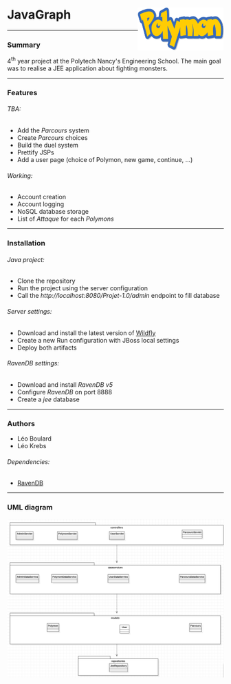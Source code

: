 # JavaGraph<img align="right" width="200" height="100" src="https://github.com/Legoota/ProjetJEE/blob/master/logo.png" alt="Logo Polymon">
---
### Summary

4<sup>th</sup> year project at the Polytech Nancy's Engineering School.
The main goal was to realise a JEE application about fighting monsters.

---
### Features

###### TBA:
* Add the *Parcours* system
* Create *Parcours* choices
* Build the duel system
* Prettify JSPs
* Add a user page (choice of Polymon, new game, continue, ...)

###### Working:
* Account creation
* Account logging
* NoSQL database storage
* List of *Attaque* for each *Polymons*

---
### Installation

###### Java project:
* Clone the repository
* Run the project using the server configuration
* Call the *http://localhost:8080/Projet-1.0/admin* endpoint to fill database

###### Server settings:
* Download and install the latest version of [Wildfly](https://www.wildfly.org/)
* Create a new Run configuration with JBoss local settings
* Deploy both artifacts

###### RavenDB settings:
* Download and install *RavenDB v5*
* Configure *RavenDB* on port 8888
* Create a *jee* database
---
### Authors
* Léo Boulard
* Léo Krebs
###### Dependencies:
* [RavenDB](https://ravendb.net/)

---
### UML diagram
![UML](https://github.com/Legoota/ProjetJEE/blob/master/UML.png?raw=true)

